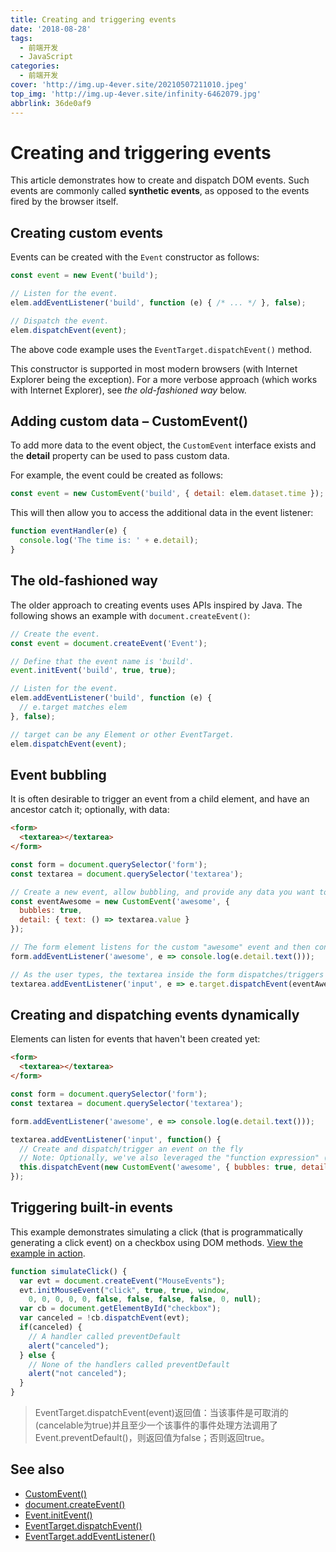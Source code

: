 ```yaml
---
title: Creating and triggering events
date: '2018-08-28'
tags:
  - 前端开发
  - JavaScript
categories:
  - 前端开发
cover: 'http://img.up-4ever.site/20210507211010.jpeg'
top_img: 'http://img.up-4ever.site/infinity-6462079.jpg'
abbrlink: 36de0af9
---
```

# Creating and triggering events

This article demonstrates how to create and dispatch DOM events. Such events are commonly called **synthetic events**, as opposed to the events fired by the browser itself.

## Creating custom events

Events can be created with the `Event` constructor as follows:

```js
const event = new Event('build');

// Listen for the event.
elem.addEventListener('build', function (e) { /* ... */ }, false);

// Dispatch the event.
elem.dispatchEvent(event);
```

The above code example uses the `EventTarget.dispatchEvent()` method.

This constructor is supported in most modern browsers (with Internet Explorer being the exception). For a more verbose approach (which works with Internet Explorer), see *the old-fashioned way* below.

## Adding custom data – CustomEvent()

To add more data to the event object, the `CustomEvent` interface exists and the **detail** property can be used to pass custom data.

For example, the event could be created as follows:

```js
const event = new CustomEvent('build', { detail: elem.dataset.time });
```

This will then allow you to access the additional data in the event listener:

```js
function eventHandler(e) {
  console.log('The time is: ' + e.detail);
}
```

## The old-fashioned way

The older approach to creating events uses APIs inspired by Java. The following shows an example with `document.createEvent()`:

```js
// Create the event.
const event = document.createEvent('Event');

// Define that the event name is 'build'.
event.initEvent('build', true, true);

// Listen for the event.
elem.addEventListener('build', function (e) {
  // e.target matches elem
}, false);

// target can be any Element or other EventTarget.
elem.dispatchEvent(event);
```

## Event bubbling

It is often desirable to trigger an event from a child element, and have an ancestor catch it; optionally, with data:

```html
<form>
  <textarea></textarea>
</form>
```

```js
const form = document.querySelector('form');
const textarea = document.querySelector('textarea');

// Create a new event, allow bubbling, and provide any data you want to pass to the "detail" property
const eventAwesome = new CustomEvent('awesome', {
  bubbles: true,
  detail: { text: () => textarea.value }
});

// The form element listens for the custom "awesome" event and then consoles the output of the passed text() method
form.addEventListener('awesome', e => console.log(e.detail.text()));

// As the user types, the textarea inside the form dispatches/triggers the event to fire, and uses itself as the starting point
textarea.addEventListener('input', e => e.target.dispatchEvent(eventAwesome));
```

## Creating and dispatching events dynamically

Elements can listen for events that haven't been created yet:

```html
<form>
  <textarea></textarea>
</form>
```

```js
const form = document.querySelector('form');
const textarea = document.querySelector('textarea');

form.addEventListener('awesome', e => console.log(e.detail.text()));

textarea.addEventListener('input', function() {
  // Create and dispatch/trigger an event on the fly
  // Note: Optionally, we've also leveraged the "function expression" (instead of the "arrow function expression") so "this" will represent the element
  this.dispatchEvent(new CustomEvent('awesome', { bubbles: true, detail: { text: () => textarea.value } }))
});
```

## Triggering built-in events

This example demonstrates simulating a click (that is programmatically generating a click event) on a checkbox using DOM methods. [View the example in action](https://media.prod.mdn.mozit.cloud/samples/domref/dispatchEvent.html).

```js
function simulateClick() {
  var evt = document.createEvent("MouseEvents");
  evt.initMouseEvent("click", true, true, window,
    0, 0, 0, 0, 0, false, false, false, false, 0, null);
  var cb = document.getElementById("checkbox"); 
  var canceled = !cb.dispatchEvent(evt);
  if(canceled) {
    // A handler called preventDefault
    alert("canceled");
  } else {
    // None of the handlers called preventDefault
    alert("not canceled");
  }
}
```

>EventTarget.dispatchEvent(event)返回值：当该事件是可取消的(cancelable为true)并且至少一个该事件的事件处理方法调用了Event.preventDefault()，则返回值为false；否则返回true。

## See also

- [CustomEvent()](https://developer.mozilla.org/en-US/docs/Web/API/CustomEvent/CustomEvent)
- [document.createEvent()](https://developer.mozilla.org/en-US/docs/Web/API/Document/createEvent)
- [Event.initEvent()](https://developer.mozilla.org/en-US/docs/Web/API/Event/initEvent)
- [EventTarget.dispatchEvent()](https://developer.mozilla.org/en-US/docs/Web/API/EventTarget/dispatchEvent)
- [EventTarget.addEventListener()](https://developer.mozilla.org/en-US/docs/Web/API/EventTarget/addEventListener)
